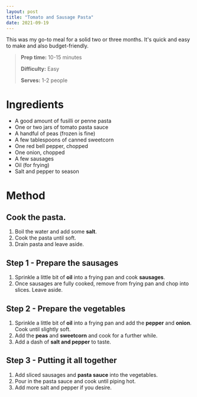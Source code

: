 ```yaml
---
layout: post
title: "Tomato and Sausage Pasta"
date: 2021-09-19
---
```

This was my go-to meal for a solid two or three months. It's quick and easy to make and also budget-friendly.

>**Prep time:** 10-15 minutes
>
>**Difficulty:** Easy
>
>**Serves:** 1-2 people

# Ingredients
* A good amount of fusilli or penne pasta
* One or two jars of tomato pasta sauce
* A handful of peas (frozen is fine)
* A few tablespoons of canned sweetcorn
* One red bell pepper, chopped
* One onion, chopped
* A few sausages
* Oil (for frying)
* Salt and pepper to season

# Method
## Cook the **pasta**.
1. Boil the water and add some **salt**. 
2. Cook the pasta until soft.
3. Drain pasta and leave aside.

## Step 1 - Prepare the sausages
1. Sprinkle a little bit of **oil** into a frying pan and cook **sausages**.
2. Once sausages are fully cooked, remove from frying pan and chop into slices. Leave aside.

## Step 2 - Prepare the vegetables
1. Sprinkle a little bit of **oil** into a frying pan and add the **pepper** and **onion**. Cook until slightly soft. 
2. Add the **peas** and **sweetcorn** and cook for a further while.
3. Add a dash of **salt and pepper** to taste.

## Step 3 - Putting it all together
1. Add sliced sausages and **pasta sauce** into the vegetables.
2. Pour in the pasta sauce and cook until piping hot.
3. Add more salt and pepper if you desire.

